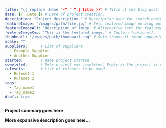 ```yaml
---
title: "{{ replace .Name "-" " " | title }}" # Title of the blog post.
date: {{ .Date }} # Date of project creation.
description: "Project description." # Description used for search engine.
featureImage: "/images/path/file.jpg" # Sets featured image on blog post.
featureImageAlt: 'Description of image' # Alternative text for featured image.
featureImageCap: 'This is the featured image.' # Caption (optional).
thumbnail: "/images/path/thumbnail.png" # Sets thumbnail image appearing inside card on homepage.
scale: ""
suppliers:      # List of suppliers
  - Example Supplier
  - Another Supplier
started:        # Date project started
completed:      # Date project was completed. Empty if the project is not completed
rulesets:       # List of relesets to be used
  - Ruleset 1
  - Ruleset 2
tags:
  - Tag_name1
  - Tag_name2
draft: true
---
```


**Project summary goes here**

<!--more-->

**More expansive description goes here...**
